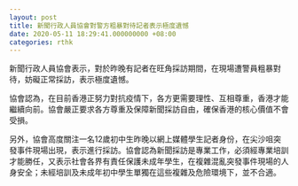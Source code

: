 ```yaml
---
layout: post
title: 新聞行政人員協會對警方粗暴對待記者表示極度遺憾
date: 2020-05-11 18:29:41.000000000 +08:00
categories: rthk
---
```


新聞行政人員協會表示，對於昨晚有記者在旺角採訪期間，在現場遭警員粗暴對待，妨礙正常採訪，表示極度遺憾。

協會認為，在目前香港正努力對抗疫情下，各方更需要理性、互相尊重，香港才能繼續向前。協會嚴正要求各方尊重及保障新聞採訪自由，確保香港的核心價值不會受損。

另外，協會高度關注一名12歲初中生昨晚以網上媒體學生記者身份，在尖沙咀突發事件現場出現，表示進行採訪。協會認為新聞採訪是專業工作，必須經專業培訓才能勝任，又表示社會各界有責任保護未成年學生，在複雜混亂突發事件現場的人身安全；未經培訓及未成年初中學生單獨在這些複雜及危險環境下，並不合適。
